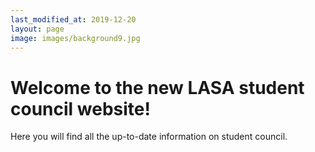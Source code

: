 ```yaml
---
last_modified_at: 2019-12-20
layout: page
image: images/background9.jpg
---
```


# Welcome to the new LASA student council website!

Here you will find all the up-to-date information on student council.
